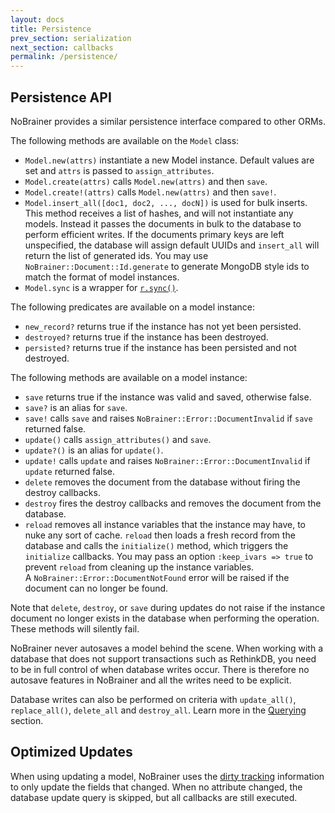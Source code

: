 ```yaml
---
layout: docs
title: Persistence
prev_section: serialization
next_section: callbacks
permalink: /persistence/
---
```


## Persistence API

NoBrainer provides a similar persistence interface compared to other ORMs.

The following methods are available on the `Model` class:

* `Model.new(attrs)` instantiate a new Model instance. Default values are set
  and `attrs` is passed to `assign_attributes`.
* `Model.create(attrs)` calls `Model.new(attrs)` and then `save`.
* `Model.create!(attrs)` calls `Model.new(attrs)` and then `save!`.
* `Model.insert_all([doc1, doc2, ..., docN])` is used for bulk inserts. This method
  receives a list of hashes, and will not instantiate any models. Instead it
  passes the documents in bulk to the database to perform efficient writes.
  If the documents primary keys are left unspecified, the database will assign
  default UUIDs and `insert_all` will return the list of generated ids.
  You may use `NoBrainer::Document::Id.generate` to generate MongoDB style ids
  to match the format of model instances.
* `Model.sync` is a wrapper for [`r.sync()`](http://www.rethinkdb.com/api/ruby/#sync).

The following predicates are available on a model instance:

* `new_record?` returns true if the instance has not yet been persisted.
* `destroyed?` returns true if the instance has been destroyed.
* `persisted?` returns true if the instance has been persisted and not destroyed.

The following methods are available on a model instance:

* `save` returns true if the instance was valid and saved, otherwise false.
* `save?` is an alias for `save`.
* `save!` calls `save` and raises `NoBrainer::Error::DocumentInvalid` if `save` returned false.
* `update()` calls `assign_attributes()` and `save`.
* `update?()` is an alias for `update()`.
* `update!` calls `update` and raises `NoBrainer::Error::DocumentInvalid` if `update` returned false.
* `delete` removes the document from the database without firing the destroy
  callbacks.
* `destroy` fires the destroy callbacks and removes the document from the database.
* `reload` removes all instance variables that the instance may have, to nuke any
  sort of cache. `reload` then loads a fresh record from the database and
  calls the `initialize()` method, which triggers the `initialize` callbacks.
  You may pass an option `:keep_ivars => true` to prevent `reload` from cleaning
  up the instance variables.  
  A `NoBrainer::Error::DocumentNotFound` error will be raised if the document
  can no longer be found.

Note that `delete`, `destroy`, or `save` during updates do not raise if the
instance document no longer exists in the database when performing the
operation.  These methods will silently fail.

NoBrainer never autosaves a model behind the scene. When working with a
database that does not support transactions such as RethinkDB, you need to be in
full control of when database writes occur. There is therefore no autosave
features in NoBrainer and all the writes need to be explicit.

Database writes can also be performed on criteria with `update_all()`,
`replace_all()`, `delete_all` and `destroy_all`.
Learn more in the [Querying](/docs/querying) section.

## Optimized Updates

When using updating a model, NoBrainer uses the [dirty tracking](/docs/dirty_tracking)
information to only update the fields that changed. When no attribute changed,
the database update query is skipped, but all callbacks are still executed.
